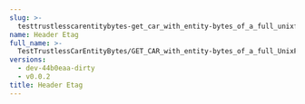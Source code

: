 ```yaml
---
slug: >-
  testtrustlesscarentitybytes-get_car_with_entity-bytes_of_a_full_unixfs_file_(format-car)-header_etag
name: Header Etag
full_name: >-
  TestTrustlessCarEntityBytes/GET_CAR_with_entity-bytes_of_a_full_UnixFS_file_(format=car)/Header_Etag
versions:
  - dev-44b0eaa-dirty
  - v0.0.2
title: Header Etag
---
```


